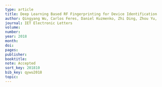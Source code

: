 ```yaml
---
type: article
title: Deep Learning Based RF Fingerprinting for Device Identification and Wireless Security
author: Qingyang Wu, Carlos Feres, Daniel Kuzmenko, Zhi Ding, Zhou Yu, Xin Liu, Xiaoguang Liu
journal: IET Electronic Letters
volume:
number:
year: 2018
month:
doi:
pages: 
publisher:
booktitle:
note: Accepted
sort_key: 201810
bib_key: qywu2018
topic:
---
```

